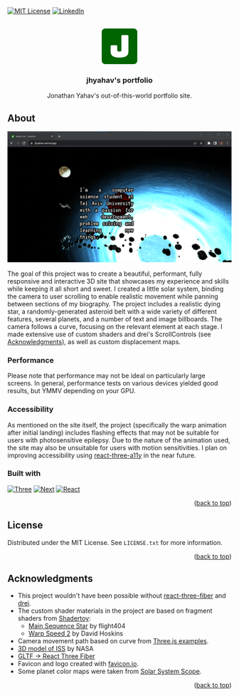 <a name="readme-top"></a>

[![MIT License][license-shield]][license-url]
[![LinkedIn][linkedin-shield]][linkedin-url]

<!-- PROJECT LOGO -->
<br />
<div align="center">
  <a href="https://github.com/jhyahav/portfolio">
    <img src="public/android-chrome-512x512.png" alt="jhyahav icon" width="80" height="80">
  </a>

<h3 align="center">jhyahav's portfolio</h3>

  <p align="center">
    Jonathan Yahav's out-of-this-world portfolio site.
  </p>
</div>

<!-- ABOUT THE PROJECT -->

## About

[![screenshot of jhyahav's portfolio][product-screenshot]](https://jhyahav.vercel.app/)

The goal of this project was to create a beautiful, performant, fully responsive and interactive 3D site that showcases my experience and skills while keeping it all short and sweet. I created a little solar system, binding the camera to user scrolling to enable realistic movement while panning between sections of my biography. The project includes a realistic dying star, a randomly-generated asteroid belt with a wide variety of different features, several planets, and a number of text and image billboards. The camera follows a curve, focusing on the relevant element at each stage. I made extensive use of custom shaders and drei's ScrollControls (see <a href="#acknowledgments">Acknowledgments</a>), as well as custom displacement maps.

### Performance

Please note that performance may not be ideal on particularly large screens. In general, performance tests on various devices yielded good results, but YMMV depending on your GPU.

### Accessibility

As mentioned on the site itself, the project (specifically the warp animation after initial landing) includes flashing effects that may not be suitable for users with photosensitive epilepsy. Due to the nature of the animation used, the site may also be unsuitable for users with motion sensitivities. I plan on improving accessibility using [react-three-a11y](https://github.com/pmndrs/react-three-a11y) in the near future.

### Built with

[![Three][three.js]][three-url] [![Next][next.js]][next-url] [![React][react.js]][react-url]

<p align="right">(<a href="#readme-top">back to top</a>)</p>

<!-- LICENSE -->

## License

Distributed under the MIT License. See `LICENSE.txt` for more information.

<p align="right">(<a href="#readme-top">back to top</a>)</p>

<!-- ACKNOWLEDGMENTS -->

## Acknowledgments

- This project wouldn't have been possible without [react-three-fiber](https://github.com/pmndrs/react-three-fiber) and [drei](https://github.com/pmndrs/drei).
- The custom shader materials in the project are based on fragment shaders from [Shadertoy](https://www.shadertoy.com/):
  - [Main Sequence Star](https://www.shadertoy.com/view/4dXGR4) by flight404
  - [Warp Speed 2](https://www.shadertoy.com/view/4tjSDt) by David Hoskins
- Camera movement path based on curve from [Three.js examples](https://github.com/mrdoob/three.js/blob/master/examples/jsm/curves/CurveExtras.js).
- [3D model of ISS](https://solarsystem.nasa.gov/resources/2378/international-space-station-3d-model/) by NASA
- [GLTF -> React Three Fiber](https://gltf.pmnd.rs/)
- Favicon and logo created with [favicon.io](https://favicon.io/).
- Some planet color maps were taken from [Solar System Scope](https://www.solarsystemscope.com/textures/).

<p align="right">(<a href="#readme-top">back to top</a>)</p>

<!-- MARKDOWN LINKS & IMAGES -->

[license-url]: https://github.com/jhyahav/portfolio/blob/master/LICENSE.txt
[license-shield]: https://img.shields.io/github/license/othneildrew/Best-README-Template.svg?style=for-the-badge
[linkedin-shield]: https://img.shields.io/badge/-LinkedIn-black.svg?style=for-the-badge&logo=linkedin&colorB=0a66c2
[linkedin-url]: https://linkedin.com/in/jhyahav/
[product-screenshot]: public/screenshot1.png
[next.js]: https://img.shields.io/badge/next.js-000000?style=for-the-badge&logo=nextdotjs&logoColor=white
[next-url]: https://nextjs.org/
[react.js]: https://img.shields.io/badge/React-20232A?style=for-the-badge&logo=react&logoColor=61DAFB
[react-url]: https://reactjs.org/
[three.js]: https://img.shields.io/badge/three.js-FFFFFF?style=for-the-badge&logo=threedotjs&logoColor=black
[three-url]: https://threejs.org/
